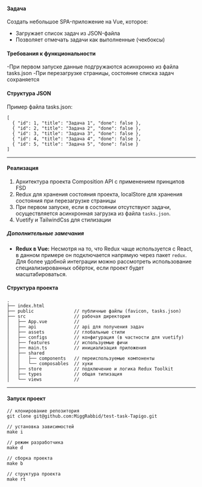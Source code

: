 #### Задача

Создать небольшое SPA-приложение на Vue, которое:

- Загружает список задач из JSON-файла
- Позволяет отмечать задачи как выполненные (чекбоксы)

#### Требования к функциональности

-При первом запуске данные подгружаются асинхронно из файла tasks.json
-При перезагрузке страницы, состояние списка задач сохраняется

#### Структура JSON

Пример файла tasks.json:

```
[
  { "id": 1, "title": "Задача 1", "done": false },
  { "id": 2, "title": "Задача 2", "done": false },
  { "id": 3, "title": "Задача 3", "done": false },
  { "id": 4, "title": "Задача 4", "done": false },
  { "id": 5, "title": "Задача 5", "done": false }
]
```

---

#### Реализация

1. Архитектура проекта Composition API с применением принципов FSD
2. Redux для хранения состояния проекта, localStore для хранения состояния при перезагрузке страницы
3. При первом запуске, если в состоянии отсутствуют задачи, осуществляется асинхронная загрузка из файла `tasks.json`.
4. Vuetify и TailwindCss для стилизации

##### Дополнительные замечания

- **Redux в Vue:** Несмотря на то, что Redux чаще используется с React, в данном примере он подключается напрямую через пакет `redux`. Для более удобной интеграции можно рассмотреть использование специализированных обёрток, если проект будет масштабироваться.

#### Структура проекта

```
.
├── index.html
├── public               // публичные файлы (favicon, tasks.json)
├── src                  // рабочая директория
│   ├── App.vue          //
│   ├── api              // api для получения задач
│   ├── assets           // глобальные стили
│   ├── configs          // конфигурация (в частности для vuetify)
│   ├── features         // используемые фичи
│   ├── main.ts          // инициализация приложения
│   ├── shared
│   │   ├── components   // переиспользуемые компоненты
│   │   └── composables  // хуки
│   ├── store            // подключение и логика Redux Toolkit
│   ├── types            // общая типизация
│   └── views            //
```

---

#### Запуск проект

```
// клонирование репозитория
git clone git@github.com:MiggRabbid/test-task-Tapigo.git

// установка зависимостей
make i

// режим разработчика
make d

// сборка проекта
make b

// структура проекта
make rt
```

